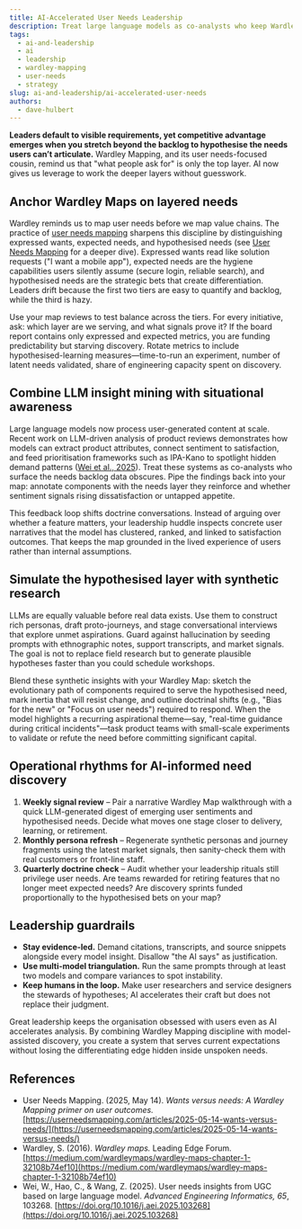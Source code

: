 ```yaml
---
title: AI-Accelerated User Needs Leadership
description: Treat large language models as co-analysts who keep Wardley Maps anchored on layered user needs instead of just today’s feature backlog.
tags:
  - ai-and-leadership
  - ai
  - leadership
  - wardley-mapping
  - user-needs
  - strategy
slug: ai-and-leadership/ai-accelerated-user-needs
authors:
  - dave-hulbert
---
```


**Leaders default to visible requirements, yet competitive advantage emerges when you stretch beyond the backlog to hypothesise the needs users can’t articulate.** Wardley Mapping, and its user needs-focused cousin, remind us that "what people ask for" is only the top layer. AI now gives us leverage to work the deeper layers without guesswork.

<!-- truncate -->

## Anchor Wardley Maps on layered needs

Wardley reminds us to map user needs before we map value chains. The practice of [user needs mapping](/terms/user-needs-mapping) sharpens this discipline by distinguishing expressed wants, expected needs, and hypothesised needs (see [User Needs Mapping](https://userneedsmapping.com/articles/2025-05-14-wants-versus-needs/) for a deeper dive). Expressed wants read like solution requests ("I want a mobile app"), expected needs are the hygiene capabilities users silently assume (secure login, reliable search), and hypothesised needs are the strategic bets that create differentiation. Leaders drift because the first two tiers are easy to quantify and backlog, while the third is hazy.

Use your map reviews to test balance across the tiers. For every initiative, ask: which layer are we serving, and what signals prove it? If the board report contains only expressed and expected metrics, you are funding predictability but starving discovery. Rotate metrics to include hypothesised-learning measures—time-to-run an experiment, number of latent needs validated, share of engineering capacity spent on discovery.

## Combine LLM insight mining with situational awareness

Large language models now process user-generated content at scale. Recent work on LLM-driven analysis of product reviews demonstrates how models can extract product attributes, connect sentiment to satisfaction, and feed prioritisation frameworks such as IPA-Kano to spotlight hidden demand patterns ([Wei et al., 2025](https://doi.org/10.1016/j.aei.2025.103268)). Treat these systems as co-analysts who surface the needs backlog data obscures. Pipe the findings back into your map: annotate components with the needs layer they reinforce and whether sentiment signals rising dissatisfaction or untapped appetite.

This feedback loop shifts doctrine conversations. Instead of arguing over whether a feature matters, your leadership huddle inspects concrete user narratives that the model has clustered, ranked, and linked to satisfaction outcomes. That keeps the map grounded in the lived experience of users rather than internal assumptions.

## Simulate the hypothesised layer with synthetic research

LLMs are equally valuable before real data exists. Use them to construct rich personas, draft proto-journeys, and stage conversational interviews that explore unmet aspirations. Guard against hallucination by seeding prompts with ethnographic notes, support transcripts, and market signals. The goal is not to replace field research but to generate plausible hypotheses faster than you could schedule workshops.

Blend these synthetic insights with your Wardley Map: sketch the evolutionary path of components required to serve the hypothesised need, mark inertia that will resist change, and outline doctrinal shifts (e.g., "Bias for the new" or "Focus on user needs") required to respond. When the model highlights a recurring aspirational theme—say, "real-time guidance during critical incidents"—task product teams with small-scale experiments to validate or refute the need before committing significant capital.

## Operational rhythms for AI-informed need discovery

1. **Weekly signal review** – Pair a narrative Wardley Map walkthrough with a quick LLM-generated digest of emerging user sentiments and hypothesised needs. Decide what moves one stage closer to delivery, learning, or retirement.
2. **Monthly persona refresh** – Regenerate synthetic personas and journey fragments using the latest market signals, then sanity-check them with real customers or front-line staff.
3. **Quarterly doctrine check** – Audit whether your leadership rituals still privilege user needs. Are teams rewarded for retiring features that no longer meet expected needs? Are discovery sprints funded proportionally to the hypothesised bets on your map?

## Leadership guardrails

- **Stay evidence-led.** Demand citations, transcripts, and source snippets alongside every model insight. Disallow "the AI says" as justification.
- **Use multi-model triangulation.** Run the same prompts through at least two models and compare variances to spot instability.
- **Keep humans in the loop.** Make user researchers and service designers the stewards of hypotheses; AI accelerates their craft but does not replace their judgment.

Great leadership keeps the organisation obsessed with users even as AI accelerates analysis. By combining Wardley Mapping discipline with model-assisted discovery, you create a system that serves current expectations without losing the differentiating edge hidden inside unspoken needs.

## References

- User Needs Mapping. (2025, May 14). *Wants versus needs: A Wardley Mapping primer on user outcomes.* [https://userneedsmapping.com/articles/2025-05-14-wants-versus-needs/](https://userneedsmapping.com/articles/2025-05-14-wants-versus-needs/)
- Wardley, S. (2016). *Wardley maps.* Leading Edge Forum. [https://medium.com/wardleymaps/wardley-maps-chapter-1-32108b74ef10](https://medium.com/wardleymaps/wardley-maps-chapter-1-32108b74ef10)
- Wei, W., Hao, C., & Wang, Z. (2025). User needs insights from UGC based on large language model. *Advanced Engineering Informatics, 65*, 103268. [https://doi.org/10.1016/j.aei.2025.103268](https://doi.org/10.1016/j.aei.2025.103268)
